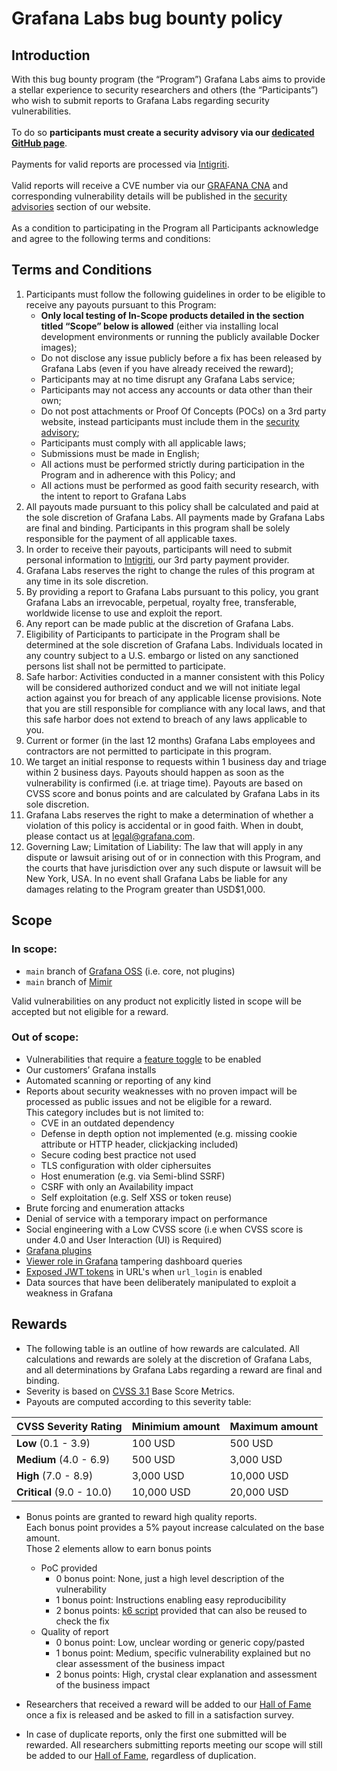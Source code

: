 # Grafana Labs bug bounty policy

## Introduction

With this bug bounty program (the “Program”) Grafana Labs aims to provide a stellar experience to security researchers and others (the “Participants”) who wish to submit reports to Grafana Labs regarding security vulnerabilities.\
\
To do so **participants must create a security advisory via our [dedicated GitHub page](https://github.com/grafana/bugbounty/security/advisories)**.\
\
Payments for valid reports are processed via [Intigriti](https://www.intigriti.com/).\
\
Valid reports will receive a CVE number via our [GRAFANA CNA](https://www.cve.org/PartnerInformation/ListofPartners/partner/GRAFANA) and corresponding vulnerability details will be published in the [security advisories](https://grafana.com/security/security-advisories/) section of our website.\
\
As a condition to participating in the Program all Participants acknowledge and agree to the following terms and conditions:

## Terms and Conditions

1. Participants must follow the following guidelines in order to be eligible to receive any payouts pursuant to this Program:
    * **Only local testing of In-Scope products detailed in the section titled “Scope” below is allowed** (either via installing local development environments or running the publicly available Docker images);
    * Do not disclose any issue publicly before a fix has been released by Grafana Labs (even if you have already received the reward);
    * Participants may at no time disrupt any Grafana Labs service;
    * Participants may not access any accounts or data other than their own;
    * Do not post attachments or Proof Of Concepts (POCs) on a 3rd party website, instead participants must include them in the [security advisory](https://github.com/grafana/bugbounty/security/advisories);
    * Participants must comply with all applicable laws;
    * Submissions must be made in English;
    * All actions must be performed strictly during participation in the Program and in adherence with this Policy; and
    * All actions must be performed as good faith security research, with the intent to report to Grafana Labs
2. All payouts made pursuant to this policy shall be calculated and paid at the sole discretion of Grafana Labs. All payments made by Grafana Labs are final and binding. Participants in this program shall be solely responsible for the payment of all applicable taxes.
3. In order to receive their payouts, participants will need to submit personal information to [Intigriti](https://www.intigriti.com/), our 3rd party payment provider.
4. Grafana Labs reserves the right to change the rules of this program at any time in its sole discretion.
5. By providing a report to Grafana Labs pursuant to this policy, you grant Grafana Labs an irrevocable, perpetual, royalty free, transferable, worldwide license to use and exploit the report.
6. Any report can be made public at the discretion of Grafana Labs.
7. Eligibility of Participants to participate in the Program shall be determined at the sole discretion of Grafana Labs. Individuals located in any country subject to a U.S. embargo or listed on any sanctioned persons list shall not be permitted to participate.
8. Safe harbor: Activities conducted in a manner consistent with this Policy will be considered authorized conduct and we will not initiate legal action against you for breach of any applicable license provisions. Note that you are still responsible for compliance with any local laws, and that this safe harbor does not extend to breach of any laws applicable to you.
9. Current or former (in the last 12 months) Grafana Labs employees and contractors are not permitted to participate in this program.
10. We target an initial response to requests within 1 business day and triage within 2 business days. Payouts should happen as soon as the vulnerability is confirmed (i.e. at triage time). Payouts are based on CVSS score and bonus points and are calculated by Grafana Labs in its sole discretion.
11. Grafana Labs reserves the right to make a determination of whether a violation of this policy is accidental or in good faith. When in doubt, please contact us at legal@grafana.com.
12. Governing Law; Limitation of Liability: The law that will apply in any dispute or lawsuit arising out of or in connection with this Program, and the courts that have jurisdiction over any such dispute or lawsuit will be New York, USA. In no event shall Grafana Labs be liable for any damages relating to the Program greater than USD$1,000.


## Scope

### In scope:
* `main` branch of [Grafana OSS](https://github.com/grafana/grafana) (i.e. core, not plugins)
* `main` branch of [Mimir](https://github.com/grafana/mimir)

Valid vulnerabilities on any product not explicitly listed in scope will be accepted but not eligible for a reward.

### Out of scope:
* Vulnerabilities that require a [feature toggle](https://grafana.com/docs/grafana/latest/setup-grafana/configure-grafana/#feature_toggles) to be enabled
* Our customers’ Grafana installs
* Automated scanning or reporting of any kind
* Reports about security weaknesses with no proven impact will be processed as public issues and not be eligible for a reward.\
  This category includes but is not limited to:
    * CVE in an outdated dependency
    * Defense in depth option not implemented (e.g. missing cookie attribute or HTTP header, clickjacking included)
    * Secure coding best practice not used
    * TLS configuration with older ciphersuites
    * Host enumeration (e.g. via Semi-blind SSRF)
    * CSRF with only an Availability impact
    * Self exploitation (e.g. Self XSS or token reuse)
* Brute forcing and enumeration attacks
* Denial of service with a temporary impact on performance
* Social engineering with a Low CVSS score (i.e when CVSS score is under 4.0 and User Interaction (UI) is Required)
* [Grafana plugins](https://grafana.com/grafana/plugins/)
* [Viewer role in Grafana](https://grafana.com/docs/grafana/latest/setup-grafana/configure-security/#limit-viewer-query-permissions) tampering dashboard queries
* [Exposed JWT tokens](https://grafana.com/docs/grafana/latest/setup-grafana/configure-security/configure-authentication/jwt/#url-login) in URL's when `url_login` is enabled
* Data sources that have been deliberately manipulated to exploit a weakness in Grafana

## Rewards

* The following table is an outline of how rewards are calculated. All calculations and rewards are solely at the discretion of Grafana Labs, and all determinations by Grafana Labs regarding a reward are final and binding.
* Severity is based on [CVSS 3.1](https://nvd.nist.gov/vuln-metrics/cvss/v3-calculator) Base Score Metrics.
* Payouts are computed according to this severity table:

| **CVSS Severity Rating** | **Minimium amount** | **Maximum amount** |
| -------------------- | --------------- | -------------- |
| **Low** (0.1 - 3.9) | 100 USD | 500 USD |
| **Medium** (4.0 - 6.9) | 500 USD | 3,000 USD |
| **High** (7.0 - 8.9) | 3,000 USD | 10,000 USD |
| **Critical** (9.0 - 10.0) | 10,000 USD | 20,000 USD |

* Bonus points are granted to reward high quality reports.\
  Each bonus point provides a 5% payout increase calculated on the base amount.\
  Those 2 elements allow to earn bonus points
    * PoC provided
        * 0 bonus point: None, just a high level description of the vulnerability
        * 1 bonus point:  Instructions enabling easy reproducibility
        * 2 bonus points: [k6 script](https://k6.io/) provided that can also be reused to check the fix
    * Quality of report
        * 0 bonus point: Low, unclear wording or generic copy/pasted
        * 1 bonus point: Medium, specific vulnerability explained but no clear assessment of the business impact
        * 2 bonus points: High, crystal clear explanation and assessment of the business impact

* Researchers that received a reward will be added to our [Hall of Fame](https://github.com/grafana/bugbounty/blob/main/HALL_OF_FAME.md) once a fix is released and be asked to fill in a satisfaction survey.
* In case of duplicate reports, only the first one submitted will be rewarded. All researchers submitting reports meeting our scope will still be added to our [Hall of Fame](https://github.com/grafana/bugbounty/blob/main/HALL_OF_FAME.md), regardless of duplication.

